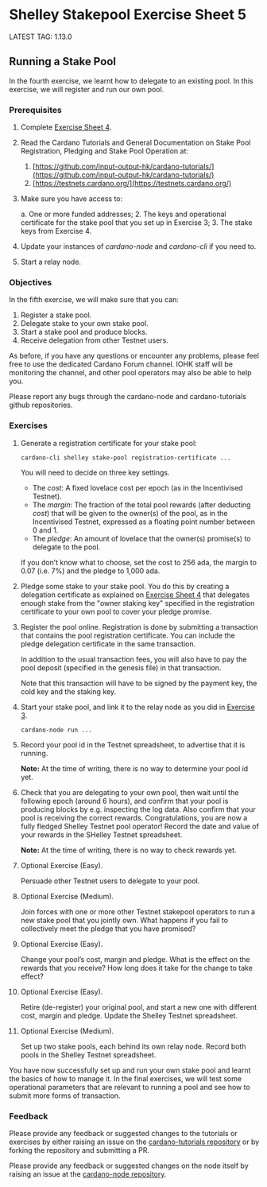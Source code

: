 # Shelley Stakepool Exercise Sheet 5

LATEST TAG: 1.13.0

## Running a Stake Pool

In the fourth exercise, we learnt how to delegate to an existing pool.
In this exercise, we will register and run our own pool.

### Prerequisites

1. 	Complete [Exercise Sheet 4](Exercise-4.md).

2. 	Read the Cardano Tutorials  and General Documentation on
    Stake Pool Registration, Pledging and Stake Pool Operation at:

    1. 	[https://github.com/input-output-hk/cardano-tutorials/](https://github.com/input-output-hk/cardano-tutorials/)
    2. 	[https://testnets.cardano.org/](https://testnets.cardano.org/)

3. 	Make sure you have access to:

    a. 	One or more funded addresses;
    2. 	The keys and operational certificate for the stake pool
        that you set up in Exercise 3;
    3. 	The stake keys from Exercise 4.

4. 	Update your instances of *cardano-node* and *cardano-cli* if you need to.

5. 	Start a relay node.

### Objectives

In the fifth exercise, we will make sure that you can:

1. Register a stake pool.
2. Delegate stake to your own stake pool.
3. Start a stake pool and produce blocks.
4. Receive delegation from other Testnet users.

As before, if you have any questions or encounter any problems, please feel free to use the dedicated Cardano Forum channel.  IOHK staff will be monitoring the channel, and other pool operators may also be able to help you.

Please report any bugs through the cardano-node and cardano-tutorials github repositories.

### Exercises

1. 	Generate a registration certificate for your stake pool:

   	    cardano-cli shelley stake-pool registration-certificate ...

    You will need to decide on three key settings.

    -   The _cost_: A fixed lovelace cost per epoch (as in the Incentivised Testnet).
    -   The _margin_: The fraction of the total pool rewards (after deducting _cost_)
        that will be given to the owner(s) of the pool, as in the Incentivised Testnet,
        expressed as a floating point number between 0 and 1.
    -   The _pledge_: An amount of lovelace that the owner(s) promise(s)
        to delegate to the pool.

    If you don’t know what to choose, set the cost to 256 ada,
    the margin to 0.07 (i.e. 7%)
    and the pledge to 1,000 ada.

2. 	Pledge some stake to your stake pool.
    You do this by creating a delegation certificate as explained
    on [Exercise Sheet 4](Exercise-4.md) that delegates
    enough stake from the "owner staking key" specified in the registration certificate
    to your own pool to cover your pledge promise.

3. 	Register the pool online.
    Registration is done by submitting a transaction that contains the
    pool registration certificate.
    You can include the pledge delegation certificate in the same transaction.

    In addition to the usual transaction fees, you will also have to pay the
    pool deposit (specified in the genesis file) in that transaction.

    Note that this transaction will have to be signed by the payment key,
    the cold key and the staking key.

4. 	Start your stake pool, and link it to the relay node as you did in
    [Exercise 3](Exercise-3.md).

        cardano-node run ...

5. 	Record your pool id in the Testnet spreadsheet, to advertise that it is running.

    __Note:__ At the time of writing, there is no way to determine your pool id yet.

6. 	Check that you are delegating to your own pool,
    then wait until the following epoch (around 6 hours),
    and confirm that your pool is producing blocks by e.g. inspecting the log data.
    Also confirm that your pool is receiving the correct rewards.
    Congratulations, you are now a fully fledged Shelley Testnet pool operator!
    Record the date and value of your rewards in the SHelley Testnet spreadsheet.

    __Note:__ At the time of writing, there is no way to check rewards yet.

7. 	Optional Exercise (Easy).

    Persuade other Testnet users to delegate to your pool.

8. 	Optional Exercise (Medium).

    Join forces with one or more other Testnet stakepool operators
    to run a new stake pool that you jointly own.
    What happens if you fail to collectively meet the pledge that you have promised?

9. 	Optional Exercise (Easy).

    Change your pool’s cost, margin and pledge.
    What is the effect on the rewards that you receive?
    How long does it take for the change to take effect?

10. Optional Exercise (Easy).

    Retire (de-register) your original pool, and start a new one with different cost,
    margin and pledge.  Update the Shelley Testnet spreadsheet.

11. Optional Exercise (Medium).

    Set up two stake pools, each behind its own relay node.
    Record both pools in the Shelley Testnet spreadsheet.

You have now successfully set up and run your own stake pool and learnt the basics of how to manage it.  In the final exercises, we will test some operational parameters that are relevant to running a pool and see how to submit more forms of transaction.

### Feedback

Please provide any feedback or suggested changes to the tutorials or exercises by either raising an issue on the [cardano-tutorials repository](https://github.com/input-output-hk/cardano-tutorials) or by forking the repository and submitting a PR.

Please provide any feedback or suggested changes on the node itself by raising an issue at the [cardano-node repository](https://github.com/input-output-hk/cardano-node).
